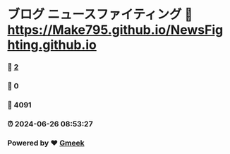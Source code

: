 # ブログ ニュースファイティング :link: https://Make795.github.io/NewsFighting.github.io 
### :page_facing_up: [2](https://Make795.github.io/NewsFighting.github.io/tag.html) 
### :speech_balloon: 0 
### :hibiscus: 4091 
### :alarm_clock: 2024-06-26 08:53:27 
### Powered by :heart: [Gmeek](https://github.com/Meekdai/Gmeek)
